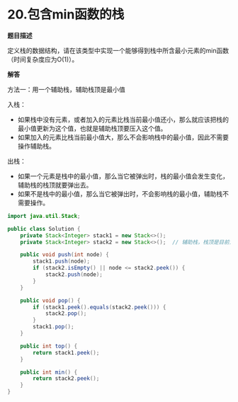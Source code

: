# 20.包含min函数的栈

**题目描述**

定义栈的数据结构，请在该类型中实现一个能够得到栈中所含最小元素的min函数（时间复杂度应为O(1)）。

**解答**

方法一：用一个辅助栈，辅助栈顶是最小值

入栈：

- 如果栈中没有元素，或者加入的元素比栈当前最小值还小，那么就应该把栈的最小值更新为这个值，也就是辅助栈顶要压入这个值。
- 如果加入的元素比栈当前最小值大，那么不会影响栈中的最小值，因此不需要操作辅助栈。

出栈：

- 如果一个元素是栈中的最小值，那么当它被弹出时，栈的最小值会发生变化，辅助栈的栈顶就要弹出去。
- 如果不是栈中的最小值，那么当它被弹出时，不会影响栈的最小值，辅助栈不需要操作。

```java
import java.util.Stack;

public class Solution {
    private Stack<Integer> stack1 = new Stack<>();
    private Stack<Integer> stack2 = new Stack<>();  // 辅助栈，栈顶是目前为止的最小值

    public void push(int node) {
        stack1.push(node);
        if (stack2.isEmpty() || node <= stack2.peek()) {
            stack2.push(node);
        }
    }

    public void pop() {
        if (stack1.peek().equals(stack2.peek())) {
            stack2.pop();
        }
        stack1.pop();
    }

    public int top() {
        return stack1.peek();
    }

    public int min() {
        return stack2.peek();
    }
}
```